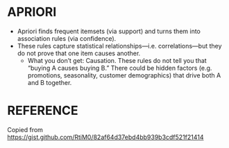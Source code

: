 # APRIORI

- Apriori finds frequent itemsets (via support) and turns them into association rules (via confidence).
- These rules capture statistical relationships—i.e. correlations—but they do not prove that one item causes another.
    - What you don’t get: Causation. These rules do not tell you that “buying A causes buying B.” There could be hidden factors (e.g. promotions, seasonality, customer demographics) that drive both A and B together.

# REFERENCE

Copied from https://gist.github.com/RtiM0/82af64d37ebd4bb939b3cdf521f21414